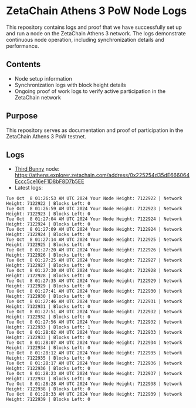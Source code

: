 # ZetaChain Athens 3 PoW Node Logs
This repository contains logs and proof that we have successfully set up and run a node on the ZetaChain Athens 3 network. The logs demonstrate continuous node operation, including synchronization details and performance.

## Contents
- Node setup information
- Synchronization logs with block height details
- Ongoing proof of work logs to verify active participation in the ZetaChain network

## Purpose
This repository serves as documentation and proof of participation in the ZetaChain Athens 3 PoW testnet.

## Logs

- [Third Bunny](https://thirdbunny.xyz/) node: https://athens.explorer.zetachain.com/address/0x225254d35dE666064Eccc5ce16eF1D8bF8D7b5EE
- Latest logs:
```
Tue Oct  8 01:26:53 AM UTC 2024 Your Node Height: 7122922 | Network Height: 7122922 | Blocks Left: 0
Tue Oct  8 01:26:59 AM UTC 2024 Your Node Height: 7122923 | Network Height: 7122923 | Blocks Left: 0
Tue Oct  8 01:27:04 AM UTC 2024 Your Node Height: 7122924 | Network Height: 7122924 | Blocks Left: 0
Tue Oct  8 01:27:09 AM UTC 2024 Your Node Height: 7122924 | Network Height: 7122924 | Blocks Left: 0
Tue Oct  8 01:27:14 AM UTC 2024 Your Node Height: 7122925 | Network Height: 7122925 | Blocks Left: 0
Tue Oct  8 01:27:20 AM UTC 2024 Your Node Height: 7122926 | Network Height: 7122926 | Blocks Left: 0
Tue Oct  8 01:27:25 AM UTC 2024 Your Node Height: 7122927 | Network Height: 7122927 | Blocks Left: 0
Tue Oct  8 01:27:30 AM UTC 2024 Your Node Height: 7122928 | Network Height: 7122928 | Blocks Left: 0
Tue Oct  8 01:27:35 AM UTC 2024 Your Node Height: 7122929 | Network Height: 7122929 | Blocks Left: 0
Tue Oct  8 01:27:41 AM UTC 2024 Your Node Height: 7122930 | Network Height: 7122930 | Blocks Left: 0
Tue Oct  8 01:27:46 AM UTC 2024 Your Node Height: 7122931 | Network Height: 7122931 | Blocks Left: 0
Tue Oct  8 01:27:51 AM UTC 2024 Your Node Height: 7122932 | Network Height: 7122932 | Blocks Left: 0
Tue Oct  8 01:27:56 AM UTC 2024 Your Node Height: 7122932 | Network Height: 7122933 | Blocks Left: 1
Tue Oct  8 01:28:02 AM UTC 2024 Your Node Height: 7122933 | Network Height: 7122933 | Blocks Left: 0
Tue Oct  8 01:28:07 AM UTC 2024 Your Node Height: 7122934 | Network Height: 7122934 | Blocks Left: 0
Tue Oct  8 01:28:12 AM UTC 2024 Your Node Height: 7122935 | Network Height: 7122935 | Blocks Left: 0
Tue Oct  8 01:28:17 AM UTC 2024 Your Node Height: 7122936 | Network Height: 7122936 | Blocks Left: 0
Tue Oct  8 01:28:23 AM UTC 2024 Your Node Height: 7122937 | Network Height: 7122937 | Blocks Left: 0
Tue Oct  8 01:28:28 AM UTC 2024 Your Node Height: 7122938 | Network Height: 7122938 | Blocks Left: 0
Tue Oct  8 01:28:33 AM UTC 2024 Your Node Height: 7122939 | Network Height: 7122939 | Blocks Left: 0
```
